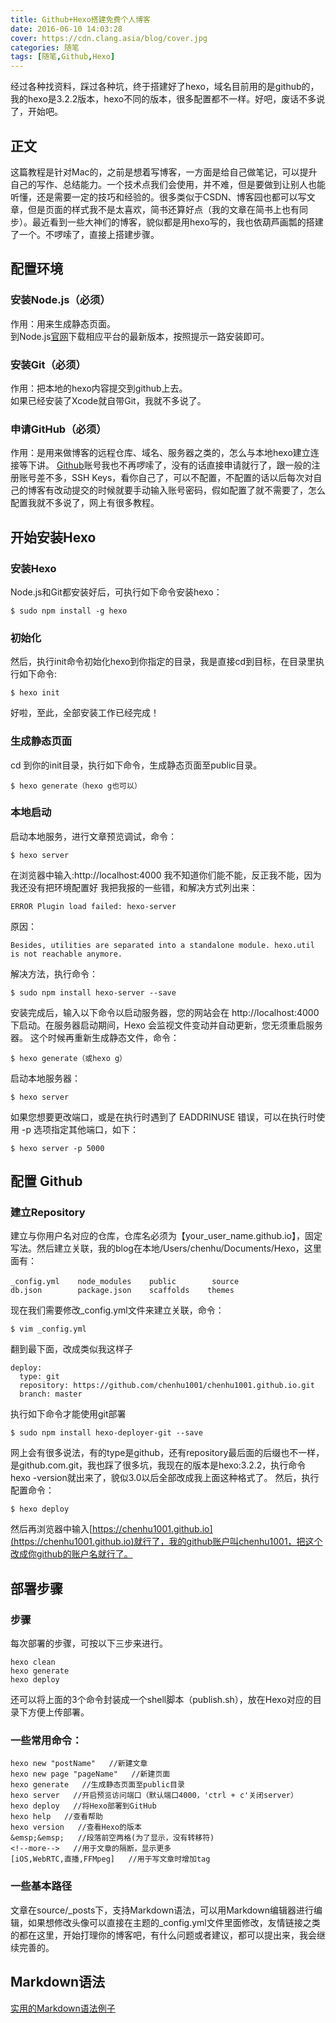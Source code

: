 ```yaml
---
title: Github+Hexo搭建免费个人博客
date: 2016-06-10 14:03:28
cover: https://cdn.clang.asia/blog/cover.jpg
categories: 随笔
tags: [随笔,Github,Hexo]
---
```

经过各种找资料，踩过各种坑，终于搭建好了hexo，域名目前用的是github的，我的hexo是3.2.2版本，hexo不同的版本，很多配置都不一样。好吧，废话不多说了，开始吧。  

## 正文
这篇教程是针对Mac的，之前是想着写博客，一方面是给自己做笔记，可以提升自己的写作、总结能力。一个技术点我们会使用，并不难，但是要做到让别人也能听懂，还是需要一定的技巧和经验的。很多类似于CSDN、博客园也都可以写文章，但是页面的样式我不是太喜欢，简书还算好点（我的文章在简书上也有同步）。最近看到一些大神们的博客，貌似都是用hexo写的，我也依葫芦画瓢的搭建了一个。不啰嗦了，直接上搭建步骤。
## 配置环境
### 安装Node.js（必须）
作用：用来生成静态页面。  
到Node.js[官网](https://nodejs.org/en/)下载相应平台的最新版本，按照提示一路安装即可。
### 安装Git（必须）
作用：把本地的hexo内容提交到github上去。  
如果已经安装了Xcode就自带Git，我就不多说了。
### 申请GitHub（必须）
作用：是用来做博客的远程仓库、域名、服务器之类的，怎么与本地hexo建立连接等下讲。
[Github](https://github.com/)账号我也不再啰嗦了，没有的话直接申请就行了，跟一般的注册账号差不多，SSH Keys，看你自己了，可以不配置，不配置的话以后每次对自己的博客有改动提交的时候就要手动输入账号密码，假如配置了就不需要了，怎么配置我就不多说了，网上有很多教程。
## 开始安装Hexo
### 安装Hexo
Node.js和Git都安装好后，可执行如下命令安装hexo：
  
```
$ sudo npm install -g hexo
```

### 初始化
然后，执行init命令初始化hexo到你指定的目录，我是直接cd到目标，在目录里执行如下命令:

```
$ hexo init
```

好啦，至此，全部安装工作已经完成！
### 生成静态页面
cd 到你的init目录，执行如下命令，生成静态页面至public目录。

```
$ hexo generate（hexo g也可以）
```

### 本地启动
启动本地服务，进行文章预览调试，命令：

```
$ hexo server
```

在浏览器中输入:http://localhost:4000
我不知道你们能不能，反正我不能，因为我还没有把环境配置好
我把我报的一些错，和解决方式列出来：

```
ERROR Plugin load failed: hexo-server
```

原因：

```
Besides, utilities are separated into a standalone module. hexo.util is not reachable anymore.
```

解决方法，执行命令：

```
$ sudo npm install hexo-server --save 
```

安装完成后，输入以下命令以启动服务器，您的网站会在 http://localhost:4000 下启动。在服务器启动期间，Hexo 会监视文件变动并自动更新，您无须重启服务器。
这个时候再重新生成静态文件，命令：

```
$ hexo generate（或hexo g）  
```

启动本地服务器：

```
$ hexo server
```

如果您想要更改端口，或是在执行时遇到了 EADDRINUSE 错误，可以在执行时使用 -p 选项指定其他端口，如下：

```
$ hexo server -p 5000
```
 
## 配置 Github
### 建立Repository
建立与你用户名对应的仓库，仓库名必须为【your_user_name.github.io】，固定写法。然后建立关联，我的blog在本地/Users/chenhu/Documents/Hexo，这里面有：

```
_config.yml    node_modules    public        source　　　　
db.json        package.json    scaffolds    themes
```

现在我们需要修改_config.yml文件来建立关联，命令：

```
$ vim _config.yml
```

翻到最下面，改成类似我这样子

```
deploy:
  type: git
  repository: https://github.com/chenhu1001/chenhu1001.github.io.git
  branch: master
```

执行如下命令才能使用git部署

```
$ sudo npm install hexo-deployer-git --save
```

网上会有很多说法，有的type是github，还有repository最后面的后缀也不一样，是github.com.git，我也踩了很多坑，我现在的版本是hexo:3.2.2，执行命令hexo -version就出来了，貌似3.0以后全部改成我上面这种格式了。
然后，执行配置命令：

```
$ hexo deploy
```

然后再浏览器中输入[https://chenhu1001.github.io](https://chenhu1001.github.io)就行了，我的github账户叫chenhu1001，把这个改成你github的账户名就行了。
## 部署步骤
### 步骤
每次部署的步骤，可按以下三步来进行。

```
hexo clean  
hexo generate  
hexo deploy
```

还可以将上面的3个命令封装成一个shell脚本（publish.sh），放在Hexo对应的目录下方便上传部署。
### 一些常用命令：  

```
hexo new "postName"   //新建文章  
hexo new page "pageName"   //新建页面  
hexo generate   //生成静态页面至public目录  
hexo server   //开启预览访问端口（默认端口4000，'ctrl + c'关闭server）  
hexo deploy   //将Hexo部署到GitHub  
hexo help   //查看帮助  
hexo version   //查看Hexo的版本   
&emsp;&emsp;   //段落前空两格(为了显示，没有转移符) 
<!--more-->   //用于文章的隔断，显示更多  
[iOS,WebRTC,直播,FFMpeg]   //用于写文章时增加tag
```

### 一些基本路径  
文章在source/_posts下，支持Markdown语法，可以用Markdown编辑器进行编辑，如果想修改头像可以直接在主题的_config.yml文件里面修改，友情链接之类的都在这里，开始打理你的博客吧，有什么问题或者建议，都可以提出来，我会继续完善的。  
## Markdown语法 
[实用的Markdown语法例子](https://www.zybuluo.com/mdeditor)
